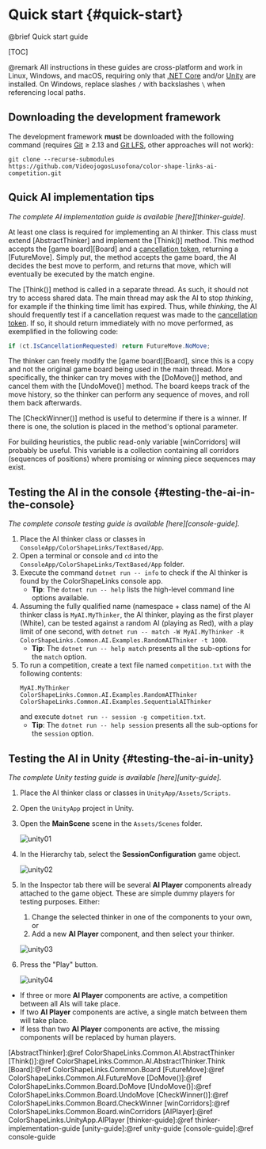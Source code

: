 # Quick start {#quick-start}

@brief Quick start guide

[TOC]

@remark All instructions in these guides are cross-platform and work in Linux, Windows, and macOS, requiring only that [.NET Core] and/or [Unity] are
installed. On Windows, replace slashes `/` with backslashes `\` when
referencing local paths.

## Downloading the development framework

The development framework **must** be downloaded with the following
command (requires [Git] ≥ 2.13 and [Git LFS], other approaches will not work):
```text
git clone --recurse-submodules https://github.com/VideojogosLusofona/color-shape-links-ai-competition.git
```

## Quick AI implementation tips

_The complete AI implementation guide is available [here][thinker-guide]._

At least one class is required for implementing an AI thinker. This class
must extend [AbstractThinker] and implement the [Think()] method. This
method accepts the [game board][Board] and a
[cancellation token][`CancellationToken`], returning a [FutureMove]. Simply
put, the method accepts the game board, the AI decides the best move to
perform, and returns that move, which will eventually be executed by the match
engine.

The [Think()] method is called in a separate thread. As such, it should not
try to access shared data. The main thread may ask the AI to stop *thinking*,
for example if the thinking time limit has expired. Thus, while *thinking*,
the AI should frequently test if a cancellation request was made to the
[cancellation token][`CancellationToken`]. If so, it should return immediately
with no move performed, as exemplified in the following code:

```cs
if (ct.IsCancellationRequested) return FutureMove.NoMove;
```

The thinker can freely modify the [game board][Board], since this is a copy
and not the original game board being used in the main thread. More
specifically, the thinker can try moves with the [DoMove()] method, and
cancel them with the [UndoMove()] method. The board keeps track of the move
history, so the thinker can perform any sequence of moves, and roll them back
afterwards.

The [CheckWinner()] method is useful to determine if there is a winner. If
there is one, the solution is placed in the method's optional parameter.

For building heuristics, the public read-only variable [winCorridors] will
probably be useful. This variable is a collection containing all corridors
(sequences of positions) where promising or winning piece sequences may exist.

## Testing the AI in the console {#testing-the-ai-in-the-console}

_The complete console testing guide is available [here][console-guide]._

1. Place the AI thinker class or classes in
   `ConsoleApp/ColorShapeLinks/TextBased/App`.
2. Open a terminal or console and `cd` into the
   `ConsoleApp/ColorShapeLinks/TextBased/App` folder.
3. Execute the command `dotnet run -- info` to check if the AI thinker is
   found by the ColorShapeLinks console app.
   * **Tip**: The `dotnet run -- help` lists the high-level command line
     options available.
4. Assuming the fully qualified name (namespace + class name) of the AI thinker
   class is `MyAI.MyThinker`, the AI thinker, playing as the first player
   (White), can be tested against a random AI (playing as Red), with a play
   limit of one second, with
   `dotnet run -- match -W MyAI.MyThinker -R ColorShapeLinks.Common.AI.Examples.RandomAIThinker -t 1000`.
   * **Tip**: The `dotnet run -- help match` presents all the sub-options for
     the `match` option.
5. To run a competition, create a text file named `competition.txt` with the
   following contents:
   ```text
   MyAI.MyThinker
   ColorShapeLinks.Common.AI.Examples.RandomAIThinker
   ColorShapeLinks.Common.AI.Examples.SequentialAIThinker
   ```
   and execute `dotnet run -- session -g competition.txt`.
   * **Tip**: The `dotnet run -- help session` presents all the sub-options
     for the `session` option.

## Testing the AI in Unity {#testing-the-ai-in-unity}

_The complete Unity testing guide is available [here][unity-guide]._

1. Place the AI thinker class or classes in `UnityApp/Assets/Scripts`.
2. Open the `UnityApp` project in Unity.
3. Open the **MainScene** scene in the `Assets/Scenes` folder.

   ![unity01](https://user-images.githubusercontent.com/3018963/74774639-04580d80-528c-11ea-914a-5dab8f91b390.png)

4. In the Hierarchy tab, select the **SessionConfiguration** game object.

   ![unity02](https://user-images.githubusercontent.com/3018963/74774641-04f0a400-528c-11ea-97ec-e86727de2279.png)

5. In the Inspector tab there will be several **AI Player** components already
   attached to the game object. These are simple dummy players for testing
   purposes. Either:
   1. Change the selected thinker in one of the components to your own, or
   2. Add a new **AI Player** component, and then select your thinker.

   ![unity03](https://user-images.githubusercontent.com/3018963/74774643-05893a80-528c-11ea-9b98-9f8dfbb78a02.png)

6. Press the "Play" button.

   ![unity04](https://user-images.githubusercontent.com/3018963/74774644-05893a80-528c-11ea-8a43-b385316563a2.png)

  * If three or more **AI Player** components are active, a competition
    between all AIs will take place.
  * If two **AI Player** components are active, a single match between them
    will take place.
  * If less than two **AI Player** components are active, the missing
    components will be replaced by human players.

[Git]:https://git-scm.com/downloads
[Git LFS]:https://git-lfs.github.com/
[.NET Core]:https://dotnet.microsoft.com/download
[Unity]:https://unity.com/
[`CancellationToken`]:https://docs.microsoft.com/dotnet/api/system.threading.cancellationtoken
[AbstractThinker]:@ref ColorShapeLinks.Common.AI.AbstractThinker
[Think()]:@ref ColorShapeLinks.Common.AI.AbstractThinker.Think
[Board]:@ref ColorShapeLinks.Common.Board
[FutureMove]:@ref ColorShapeLinks.Common.AI.FutureMove
[DoMove()]:@ref ColorShapeLinks.Common.Board.DoMove
[UndoMove()]:@ref ColorShapeLinks.Common.Board.UndoMove
[CheckWinner()]:@ref ColorShapeLinks.Common.Board.CheckWinner
[winCorridors]:@ref ColorShapeLinks.Common.Board.winCorridors
[AIPlayer]:@ref ColorShapeLinks.UnityApp.AIPlayer
[thinker-guide]:@ref thinker-implementation-guide
[unity-guide]:@ref unity-guide
[console-guide]:@ref console-guide
